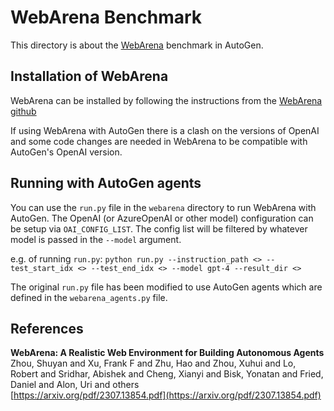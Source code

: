 # WebArena Benchmark

This directory is about the [WebArena](https://arxiv.org/pdf/2307.13854.pdf) benchmark in AutoGen.

## Installation of WebArena

WebArena can be installed by following the instructions from the [WebArena github](git@github.com:web-arena-x/webarena.git)

If using WebArena with AutoGen there is a clash on the versions of OpenAI and some code changes are needed in WebArena to be compatible with AutoGen's OpenAI version.

## Running with AutoGen agents

You can use the `run.py` file in the `webarena` directory to run WebArena with AutoGen. The OpenAI (or AzureOpenAI or other model) configuration can be setup via `OAI_CONFIG_LIST`. The config list will be filtered by whatever model is passed in the `--model` argument.

e.g. of running `run.py`: `python run.py --instruction_path <> --test_start_idx <> --test_end_idx <> --model gpt-4 --result_dir <>`

The original `run.py` file has been modified to use AutoGen agents which are defined in the `webarena_agents.py` file.

## References
**WebArena: A Realistic Web Environment for Building Autonomous Agents**<br/>
Zhou, Shuyan and Xu, Frank F and Zhu, Hao and Zhou, Xuhui and Lo, Robert and Sridhar, Abishek and Cheng, Xianyi and Bisk, Yonatan and Fried, Daniel and Alon, Uri and others<br/>
[https://arxiv.org/pdf/2307.13854.pdf](https://arxiv.org/pdf/2307.13854.pdf)
